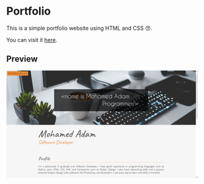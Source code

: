 # Portfolio
This is a simple portfolio website using HTML and CSS 😙. 

You can visit it [here](https://mohammadmao.github.io/portfolio/).

## Preview
![previewimg](./images/preview.png)
